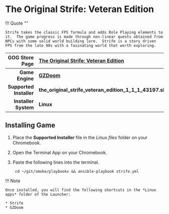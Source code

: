 # The Original Strife: Veteran Edition

!!! Quote ""

    Strife takes the classic FPS formula and adds Role Playing elements to it.  The game progress is made through non-linear quests obtained from NPCs with some solid world building lore.  Strife is a story driven FPS from the late 90s with a fasinating world that worth exploring. 

| GOG Store Page | [The Original Strife: Veteran Edition](https://www.gog.com/en/game/strife_veteran_edition) |
|--:|:--|
| **Game Engine** | **[GZDoom](https://zdoom.org/index)** |
| **Supported Installer** | **the_original_strife_veteran_edition_1_1_1_43197.sh** |
| **Installer System** | **Linux** |

## Installing Game
1. Place the **Supported Installer** file in the *Linux files* folder on your Chromebook.
1. Open the Terminal App on your Chromebook.
1. Paste the following lines into the terminal.

        cd ~/git/smoke/playbooks && ansible-playbook strife.yml

!!! Note

    Once installed, you will find the following shortcuts in the *Linux apps* folder of the Launcher:
    
    * Strife
    * GZDoom